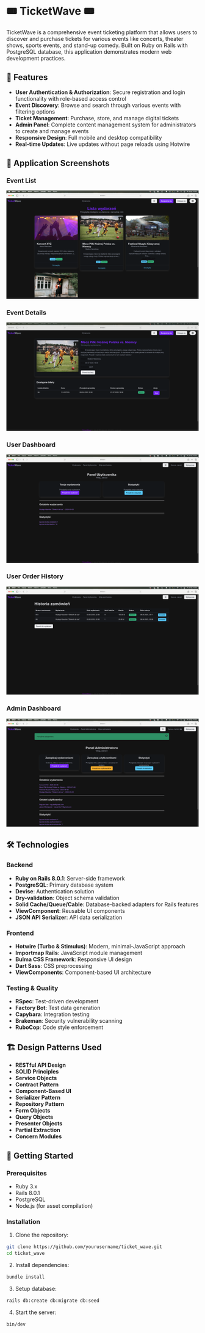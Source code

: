 # 🎟️ TicketWave 🎟️ 

TicketWave is a comprehensive event ticketing platform that allows users to discover and purchase tickets for various events like concerts, theater shows, sports events, and stand-up comedy. Built on Ruby on Rails with PostgreSQL database, this application demonstrates modern web development practices.

## 🌟 Features

- **User Authentication & Authorization**: Secure registration and login functionality with role-based access control
- **Event Discovery**: Browse and search through various events with filtering options
- **Ticket Management**: Purchase, store, and manage digital tickets
- **Admin Panel**: Complete content management system for administrators to create and manage events
- **Responsive Design**: Full mobile and desktop compatibility
- **Real-time Updates**: Live updates without page reloads using Hotwire

## 📸 Application Screenshots

### Event List
![Event List](app/assets/images/readme/event_list.png)

### Event Details
![Event Details](app/assets/images/readme/event_details.png)

### User Dashboard
![User Dashboard](app/assets/images/readme/users_dashboard.png)

### User Order History
![User Order History](app/assets/images/readme/users_order_history.png)

### Admin Dashboard
![Admin Dashboard](app/assets/images/readme/admins_dashboard.png)

## 🛠️ Technologies

### Backend
- **Ruby on Rails 8.0.1**: Server-side framework
- **PostgreSQL**: Primary database system
- **Devise**: Authentication solution
- **Dry-validation**: Object schema validation
- **Solid Cache/Queue/Cable**: Database-backed adapters for Rails features
- **ViewComponent**: Reusable UI components
- **JSON API Serializer**: API data serialization

### Frontend
- **Hotwire (Turbo & Stimulus)**: Modern, minimal-JavaScript approach
- **Importmap Rails**: JavaScript module management
- **Bulma CSS Framework**: Responsive UI design
- **Dart Sass**: CSS preprocessing
- **ViewComponents**: Component-based UI architecture

### Testing & Quality
- **RSpec**: Test-driven development
- **Factory Bot**: Test data generation
- **Capybara**: Integration testing
- **Brakeman**: Security vulnerability scanning
- **RuboCop**: Code style enforcement

## 🏗️ Design Patterns Used

- **RESTful API Design**
- **SOLID Principles**
- **Service Objects**
- **Contract Pattern**
- **Component-Based UI**
- **Serializer Pattern**
- **Repository Pattern**
- **Form Objects**
- **Query Objects**
- **Presenter Objects**
- **Partial Extraction**
- **Concern Modules**

## 🚀 Getting Started

### Prerequisites
- Ruby 3.x
- Rails 8.0.1
- PostgreSQL
- Node.js (for asset compilation)

### Installation

1. Clone the repository:
```bash
git clone https://github.com/yourusername/ticket_wave.git
cd ticket_wave
```

2. Install dependencies:
```bash
bundle install
```

3. Setup database:
```bash
rails db:create db:migrate db:seed
```

4. Start the server:
```bash
bin/dev
```

